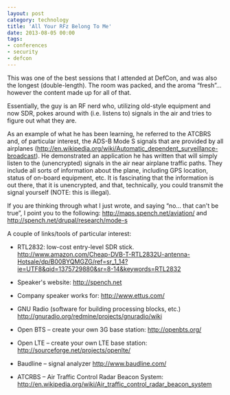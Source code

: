 ```yaml
---
layout: post
category: technology
title: 'All Your RFz Belong To Me'
date: 2013-08-05 00:00
tags:
- conferences
- security
- defcon
---
```

This was one of the best sessions that I attended at DefCon, and was also the longest (double-length). The room was
packed, and the aroma “fresh”... however the content made up for all of that.

Essentially, the guy is an RF nerd who, utilizing old-style equipment and now SDR, pokes around with (i.e. listens to)
signals in the air and tries to figure out what they are.

As an example of what he has been learning, he referred to the ATCBRS and, of particular interest, the ADS-B Mode S
signals that are provided by all airplanes (<http://en.wikipedia.org/wiki/Automatic_dependent_surveillance-broadcast>).
He demonstrated an application he has written that will simply listen to the (unencrypted) signals in the air near
airplane traffic paths. They include all sorts of information about the plane, including GPS location, status of
on-board equipment, etc. It is fascinating that the information is out there, that it is unencrypted, and that,
technically, you could transmit the signal yourself (NOTE: this is illegal).

If you are thinking through what I just wrote, and saying “no... that can't be true”, I point you to the following:
<http://maps.spench.net/aviation/> and <http://spench.net/drupal/research/mode-s>

A couple of links/tools of particular interest:

* RTL2832: low-cost entry-level SDR stick.
<http://www.amazon.com/Cheap-DVB-T-RTL2832U-antenna-Hotsale/dp/B00BYQMGZG/ref=sr_1_14?ie=UTF8&qid=1375729880&sr=8-14&keywords=RTL2832>

* Speaker's website: <http://spench.net>

* Company speaker works for: <http://www.ettus.com/>

* GNU Radio (software for building processing blocks, etc.) <http://gnuradio.org/redmine/projects/gnuradio/wiki>

* Open BTS – create your own 3G base station: <http://openbts.org/>

* Open LTE – create your own LTE base station: <http://sourceforge.net/projects/openlte/>

* Baudline – signal analyzer <http://www.baudline.com/>

* ATCRBS – Air Traffic Control Radar Beacon System: 
<http://en.wikipedia.org/wiki/Air_traffic_control_radar_beacon_system>
